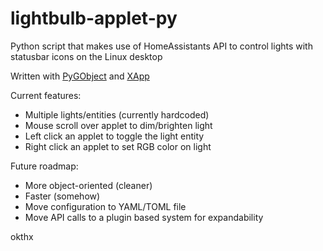 # lightbulb-applet-py

Python script that makes use of HomeAssistants API to control lights with statusbar icons on the Linux desktop

Written with [PyGObject](https://pygobject.readthedocs.io/en/latest/) and [XApp](https://lazka.github.io/pgi-docs/XApp-1.0/index.html) 

Current features:

  - Multiple lights/entities (currently hardcoded)
  - Mouse scroll over applet to dim/brighten light
  - Left click an applet to toggle the light entity
  - Right click an applet to set RGB color on light

Future roadmap:

  - More object-oriented (cleaner)
  - Faster (somehow)
  - Move configuration to YAML/TOML file
  - Move API calls to a plugin based system for expandability


okthx
